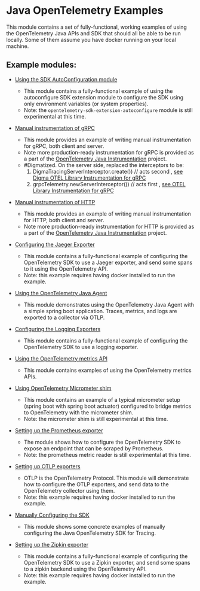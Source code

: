 # Java OpenTelemetry Examples

This module contains a set of fully-functional, working examples of using the
OpenTelemetry Java APIs and SDK that should all be able to be run locally. Some
of them assume you have docker running on your local machine.

## Example modules:

- [Using the SDK AutoConfiguration module](autoconfigure)
    - This module contains a fully-functional example of using the autoconfigure
      SDK extension module to configure the SDK using only environment
      variables (or system properties).
    - Note: the `opentelemetry-sdk-extension-autoconfigure` module is still
      experimental at this time.
- [Manual instrumentation of gRPC](grpc)
    - This module provides an example of writing manual instrumentation for
      gRPC, both client and server.
    - Note more production-ready instrumentation for gRPC is provided as a part
      of the [OpenTelemetry Java Instrumentation](https://github.com/open-telemetry/opentelemetry-java-instrumentation)
      project.
    - #Digmatized. On the server side, replaced the interceptors to be:
      1. DigmaTracingServerInterceptor.create()) // acts second , [see Digma OTEL Library Instrumentation for gRPC](https://github.com/digma-ai/otel-java-instrumentation/blob/main/instrumentation/grpc-16/library/README.md)
      2. grpcTelemetry.newServerInterceptor())   // acts first  , [see OTEL Library Instrumentation for gRPC](https://github.com/open-telemetry/opentelemetry-java-instrumentation/tree/main/instrumentation/grpc-1.6/library)
         
- [Manual instrumentation of HTTP](http)
    - This module provides an example of writing manual instrumentation for
      HTTP, both client and server.
    - Note more production-ready instrumentation for HTTP is provided as a part
      of the [OpenTelemetry Java Instrumentation](https://github.com/open-telemetry/opentelemetry-java-instrumentation)
      project.
- [Configuring the Jaeger Exporter](jaeger)
    - This module contains a fully-functional example of configuring the
      OpenTelemetry SDK to use a Jaeger exporter, and send some spans to it
      using the OpenTelemetry API.
    - Note: this example requires having docker installed to run the example.
- [Using the OpenTelemetry Java Agent](javaagent)
    - This module demonstrates using the OpenTelemetry Java Agent with a simple
      spring boot application. Traces, metrics, and logs are exported to a
      collector via OTLP.
- [Configuring the Logging Exporters](logging)
    - This module contains a fully-functional example of configuring the
      OpenTelemetry SDK to use a logging exporter.
- [Using the OpenTelemetry metrics API](metrics)
    - This module contains examples of using the OpenTelemetry metrics APIs.
- [Using OpenTelemetry Micrometer shim](micrometer-shim)
    - This module contains an example of a typical micrometer setup (spring boot
      with spring boot actuator) configured to bridge metrics to OpenTelemetry
      with the micrometer shim.
    - Note: the micrometer shim is still experimental at this time.
- [Setting up the Prometheus exporter](prometheus)
    - The module shows how to configure the OpenTelemetry SDK to expose an
      endpoint that can be scraped by Prometheus.
    - Note: the prometheus metric reader is still experimental at this time.
- [Setting up OTLP exporters](otlp)
    - OTLP is the OpenTelemetry Protocol. This module will demonstrate how to
      configure the OTLP exporters, and send data to the OpenTelemetry collector
      using them.
    - Note: this example requires having docker installed to run the example.
- [Manually Configuring the SDK](sdk-usage)
    - This module shows some concrete examples of manually configuring the Java
      OpenTelemetry SDK for Tracing.
- [Setting up the Zipkin exporter](zipkin)
    - This module contains a fully-functional example of configuring the
      OpenTelemetry SDK to use a Zipkin exporter, and send some spans to a
      zipkin backend using the OpenTelemetry API.
    - Note: this example requires having docker installed to run the example.
